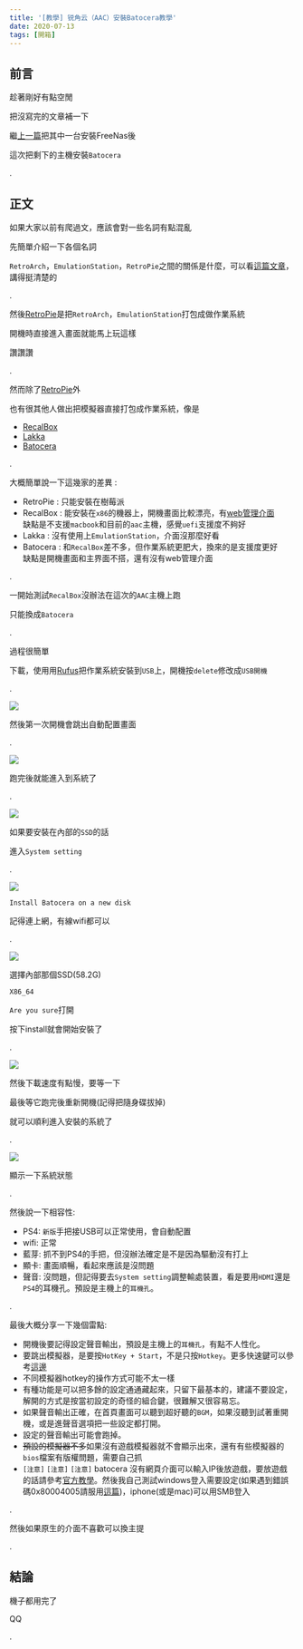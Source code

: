 ```yaml
---
title: '[教學] 锐角云（AAC）安裝Batocera教學'
date: 2020-07-13
tags: [開箱]
---
```


## 前言

趁著剛好有點空閒

把沒寫完的文章補一下

繼[上一篇](../aac-install-freenas/README.md)把其中一台安裝FreeNas後

這次把剩下的主機安裝`Batocera`

.

## 正文

如果大家以前有爬過文，應該會對一些名詞有點混亂

先簡單介紹一下各個名詞

`RetroArch`，`EmulationStation`，`RetroPie`之間的關係是什麼，可以看[這篇文章](https://3q.9527.tw/83)，講得挺清楚的

.

然後[RetroPie](https://retropie.org.uk/)是把`RetroArch`，`EmulationStation`打包成做作業系統

開機時直接進入畫面就能馬上玩這樣

讚讚讚

.

然而除了[RetroPie](https://retropie.org.uk/)外

也有很其他人做出把模擬器直接打包成作業系統，像是

- [RecalBox](https://www.recalbox.com/)
- [Lakka](http://www.lakka.tv/)
- [Batocera](https://batocera.org/)

.

大概簡單說一下這幾家的差異 :

- RetroPie : 只能安裝在樹莓派
- RecalBox : 能安裝在`x86`的機器上，開機畫面比較漂亮，有[web管理介面](https://www.recalbox.com/blog/post/blog-2017-03-06-manager2/)    
            缺點是不支援`macbook`和目前的`aac`主機，感覺`uefi`支援度不夠好
- Lakka : 沒有使用上`EmulationStation`，介面沒那麼好看
- Batocera : 和`RecalBox`差不多，但作業系統更肥大，換來的是支援度更好    
            缺點是開機畫面和主界面不搭，還有沒有web管理介面

.

一開始測試`RecalBox`沒辦法在這次的`AAC`主機上跑

只能換成`Batocera`

.

過程很簡單

下載，使用用[Rufus](https://rufus.ie/)把作業系統安裝到`USB`上，開機按`delete`修改成`USB開機`

.

![](res/install.jpg)

然後第一次開機會跳出自動配置畫面

.

![](res/home.jpg)

跑完後就能進入到系統了

.

![](res/system-setting.jpg)

如果要安裝在內部的`SSD`的話

進入`System setting`

.

![](res/new-disk.jpg)

`Install Batocera on a new disk`

記得連上網，有線wifi都可以

.

![](res/install-to-another-disk.jpg)

選擇內部那個SSD(58.2G)

`X86_64`

`Are you sure`打開

按下install就會開始安裝了

.

![](res/writing.jpg)

然後下載速度有點慢，要等一下

最後等它跑完後重新開機(記得把隨身碟拔掉)

就可以順利進入安裝的系統了

.

![](res/system.jpg)

顯示一下系統狀態

.

然後說一下相容性: 

- PS4: `新版`手把接USB可以正常使用，會自動配置
- wifi: 正常
- 藍芽: 抓不到PS4的手把，但沒辦法確定是不是因為驅動沒有打上
- 顯卡: 畫面順暢，看起來應該是沒問題
- 聲音: 沒問題，但記得要去`System setting`調整輸處裝置，看是要用`HDMI`還是`PS4`的耳機孔。預設是主機上的`耳機孔`。

.

最後大概分享一下幾個雷點:
- 開機後要記得設定聲音輸出，預設是主機上的`耳機孔`，有點不人性化。
- 要跳出模擬器，是要按`HotKey + Start`，不是只按`Hotkey`。更多快速鍵可以參考[這邊](https://raspberrypi.stackexchange.com/a/82024)
- 不同模擬器hotkey的操作方式可能不太一樣
- 有種功能是可以把多餘的設定通通藏起來，只留下最基本的，建議不要設定，解開的方式是按當初設定的奇怪的組合鍵，很難解又很容易忘。
- 如果聲音輸出正確，在首頁畫面可以聽到超好聽的`BGM`，如果沒聽到試著重開機，或是進聲音選項把一些設定都打開。
- 設定的聲音輸出可能會跑掉。
- ~~預設的模擬器不多~~如果沒有遊戲模擬器就不會顯示出來，還有有些模擬器的`bios`檔案有版權問題，需要自己抓
- `[注意]` `[注意]` `[注意]` batocera 沒有網頁介面可以輸入IP後放遊戲，要放遊戲的話請參考[官方教學](https://wiki.batocera.org/add_games#from_a_different_computer_through_the_network)。然後我自己測試windows登入需要設定(如果遇到錯誤碼0x80004005請服用[這篇](https://dotblogs.com.tw/pinsblog/2018/01/30/200357))，iphone(或是mac)可以用SMB登入

.

然後如果原生的介面不喜歡可以換主提

.

## 結論

機子都用完了

QQ

.
